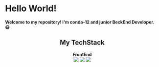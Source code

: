 
<h1>Hello World!</h1>
<p><b>Welcome to my repository! I'm conda-12 and junior BeckEnd Developer. 😃</b></p>
<h2 align="center">My TechStack</h2>
<p align="center">
  <b>FrontEnd</b> </br>
  <img src="https://img.shields.io/badge/HTML5-E34F26?style=flat-square&logo=HTML5&logoColor=white"/></a>
  <img src="https://img.shields.io/badge/CSS3-1572B6?style=flat-square&logo=CSS3&logoColor=white"/></a>
  <img src="https://img.shields.io/badge/JavaScript-F7DF1E?style=flat-square&logo=JavaScript&logoColor=white"/></a>
</p>
